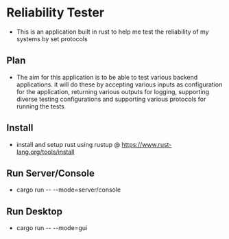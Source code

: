 # Reliability Tester

- This is an application built in rust to help me test the reliability of my systems by set protocols

## Plan

- The aim for this application is to be able to test various backend applications. it will do these by accepting various inputs as configuration for the application, returning various outputs for logging, supporting diverse testing configurations and supporting various protocols for running the tests

## Install

- install and setup rust using rustup @ https://www.rust-lang.org/tools/install

## Run Server/Console

- cargo run -- --mode=server/console

## Run Desktop

- cargo run -- --mode=gui